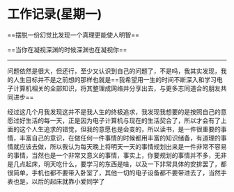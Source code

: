 # 工作记录(星期一)

==摆脱一份幻觉比发现一个真理更能使人明智==

==当你在凝视深渊的时候深渊也在凝视你==

___

问题依然是很大，但还行，至少又认识到自己的问题了，不是吗，我其实发现，我的人生目标并不是之前想的那样也就是==我希望用一生的时间不断深入和学习电子计算机相关的全部知识，将其整理成网络并分享出去，与更多志同道合的朋友共同进步==

经过这几个月我发现这并不是我人生的终极追求，我发现我想要的是按照自己的意愿过好生活的每一天，正是因为电子计算机与现在的生活契合了，所以才会有了上面的这个人生追求的错觉，但我的意愿也是会变的，所以读书，是一件很重要的事情，丰富自己的意识，在做任何一件事情的时候都用丰富的知识储备，有道理的事情就应该去做，所以我认为每天晚上将明天一天的事情规划出来是一件非常不容易的事情，当然也是一个非常又意义的事情，事实上，你要规划的事情并不多，无非是几点起床，明天吃什么，要学习的东西是啥，以及一下非常具体的安排罢了，都很简单，手机也都不要带入卧室了，其他一切的电子设备都不要带进去了，当然手表也是，以后的起床就靠小爱同学了